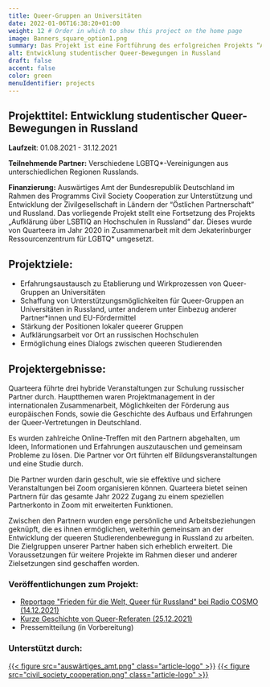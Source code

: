 ```yaml
---
title: Queer-Gruppen an Universitäten
date: 2022-01-06T16:38:20+01:00
weight: 12 # Order in which to show this project on the home page
image: Banners_square_option1.png
summary: Das Projekt ist eine Fortführung des erfolgreichen Projekts “Aufklärung über LGBTQ* an Hochschulen in Russland” aus dem Jahr 2020. 
alt: Entwicklung studentischer Queer-Bewegungen in Russland  
draft: false
accent: false
color: green
menuIdentifier: projects
---
```


## Projekttitel: Entwicklung studentischer Queer-Bewegungen in Russland 

**Laufzeit**: 01.08.2021 - 31.12.2021

 **Teilnehmende Partner:** Verschiedene LGBTQ*-Vereinigungen aus unterschiedlichen Regionen Russlands.

**Finanzierung:** Auswärtiges Amt der Bundesrepublik Deutschland im Rahmen des Programms Civil Society Cooperation zur Unterstützung und Entwicklung der Zivilgesellschaft in Ländern der “Östlichen Partnerschaft” und Russland.
Das vorliegende Projekt stellt eine Fortsetzung des Projekts „Aufklärung über LSBTIQ an Hochschulen in Russland“ dar. Dieses wurde von Quarteera im Jahr 2020 in Zusammenarbeit mit dem Jekaterinburger Ressourcenzentrum für LGBTQ\* umgesetzt.

## Projektziele: 

* Erfahrungsaustausch zu Etablierung und Wirkprozessen von Queer-Gruppen an Universitäten
* Schaffung von Unterstützungsmöglichkeiten für Queer-Gruppen an Universitäten in Russland, unter anderem unter Einbezug anderer Partner*innen und EU-Fördermittel
* Stärkung der Positionen lokaler queerer Gruppen
* Aufklärungsarbeit vor Ort an russischen Hochschulen
* Ermöglichung eines Dialogs zwischen queeren Studierenden 

## Projektergebnisse:

Quarteera führte drei hybride Veranstaltungen zur Schulung russischer Partner durch. Hauptthemen waren Projektmanagement in der internationalen Zusammenarbeit, Möglichkeiten der Förderung aus europäischen Fonds, sowie die Geschichte des Aufbaus und Erfahrungen der Queer-Vertretungen in Deutschland.

Es wurden zahlreiche Online-Treffen mit den Partnern abgehalten, um Ideen, Informationen und Erfahrungen auszutauschen und gemeinsam Probleme zu lösen.
Die Partner vor Ort führten elf Bildungsveranstaltungen und eine Studie durch.

Die Partner wurden darin geschult, wie sie effektive und sichere Veranstaltungen bei Zoom organisieren können. Quarteera bietet seinen Partnern für das gesamte Jahr 2022 Zugang zu einem speziellen Partnerkonto in Zoom mit erweiterten Funktionen.

Zwischen den Partnern wurden enge persönliche und Arbeitsbeziehungen geknüpft, die es ihnen ermöglichen, weiterhin gemeinsam an der Entwicklung der queeren Studierendenbewegung in Russland zu arbeiten. Die Zielgruppen unserer Partner haben sich erheblich erweitert.
Die Voraussetzungen für weitere Projekte im Rahmen dieser und anderer Zielsetzungen sind geschaffen worden.
### Veröffentlichungen zum Projekt:
* [Reportage "Frieden für die Welt, Queer für Russland" bei Radio COSMO (14.12.2021)](https://www1.wdr.de/radio/cosmo/programm/sendungen/radio-po-russki/gesellschaft/queer-114.html)
* [Kurze Geschichte von Queer-Referaten (25.12.2021)](/de/projects/qib21_geschichte/)
* Pressemitteilung (in Vorbereitung)

### Unterstützt durch:
[{{< figure src="auswärtiges_amt.png" class="article-logo" >}}](https://www.auswaertiges-amt.de/de/)
[{{< figure src="civil_society_cooperation.png" class="article-logo" >}}](https://civilsocietycooperation.net/)
